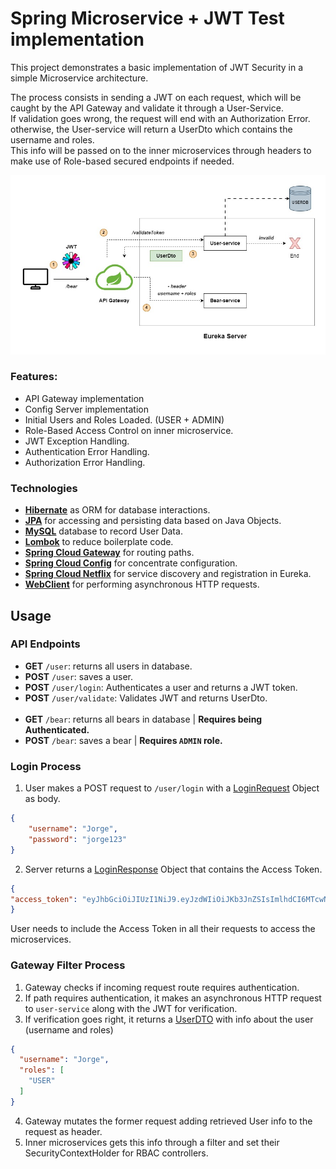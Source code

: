 # Spring Microservice + JWT Test implementation
This project demonstrates a basic implementation of JWT Security in a simple Microservice architecture.

The process consists in sending a JWT on each request, which will be caught by the API Gateway and validate it through a User-Service.
<br>
If validation goes wrong, the request will end with an Authorization Error. otherwise, the User-service will return a UserDto which contains the username and roles.
<br>
This info will be passed on to the inner microservices through headers to make use of Role-based secured endpoints if needed.

![Flow Diagram](/images/Flow%20Diagram.jpg "Flow diagram")

### Features:
* API Gateway implementation
* Config Server implementation
* Initial Users and Roles Loaded. (USER + ADMIN)
* Role-Based Access Control on inner microservice.
* JWT Exception Handling.
* Authentication Error Handling.
* Authorization Error Handling.

### Technologies
* **[Hibernate](https://hibernate.org)** as ORM for database interactions.
* **[JPA](https://en.wikipedia.org/wiki/Jakarta_Persistence)** for accessing and persisting data based on Java Objects.
* **[MySQL](https://www.mysql.com/)** database to record User Data.
* **[Lombok](https://projectlombok.org/features)** to reduce boilerplate code.
* **[Spring Cloud Gateway](https://spring.io/projects/spring-cloud-gateway)** for routing paths.
* **[Spring Cloud Config](https://docs.spring.io/spring-cloud-config/docs/current/reference/html/)** for concentrate configuration.
* **[Spring Cloud Netflix](https://cloud.spring.io/spring-cloud-netflix/reference/html/)** for service discovery and registration in Eureka.
* **[WebClient](https://docs.spring.io/spring-framework/reference/web/webflux-webclient.html)** for performing asynchronous HTTP requests.

## Usage
### API Endpoints
* **GET** `/user`: returns all users in database.
* **POST** `/user`: saves a user.
* **POST** `/user/login`: Authenticates a user and returns a JWT token.
* **POST** `/user/validate`: Validates JWT and returns UserDto.
<br><br>
* **GET** `/bear`: returns all bears in database | **Requires being Authenticated.**
* **POST** `/bear`: saves a bear | **Requires ```ADMIN``` role.**

### Login Process
1. User makes a POST request to `/user/login` with a [LoginRequest](https://github.com/JorgeEnriquez123/JWT-Microservice-Test/blob/main/user-service/src/main/java/com/jorge/userservice/model/dto/LoginRequest.java) Object as body.
```json
{
    "username": "Jorge",
    "password": "jorge123"
}
```
2. Server returns a [LoginResponse](https://github.com/JorgeEnriquez123/JWT-Microservice-Test/blob/main/user-service/src/main/java/com/jorge/userservice/model/dto/LoginResponse.java) Object that contains the Access Token.
```json
{
"access_token": "eyJhbGciOiJIUzI1NiJ9.eyJzdWIiOiJKb3JnZSIsImlhdCI6MTcwNzA2OTg3MCwiZXhwIjoxNzA3MDY5OTMwfQ.GBlPmNFZvekUkqjZUaNhDQeiLG40lwAvs8nfP6yXB9w"
}
```
User needs to include the Access Token in all their requests to access the microservices.

### Gateway Filter Process
1. Gateway checks if incoming request route requires authentication.
2. If path requires authentication, it makes an asynchronous HTTP request to ```user-service``` along with the JWT for verification.
3. If verification goes right, it returns a [UserDTO](https://github.com/JorgeEnriquez123/JWT-Microservice-Test/blob/main/gateway/src/main/java/com/jorge/gateway/dto/UserDto.java) with info about the user (username and roles)
```json
{
  "username": "Jorge",
  "roles": [
    "USER"
  ]
}
```
4. Gateway mutates the former request adding retrieved User info to the request as header.
5. Inner microservices gets this info through a filter and set their SecurityContextHolder for RBAC controllers.